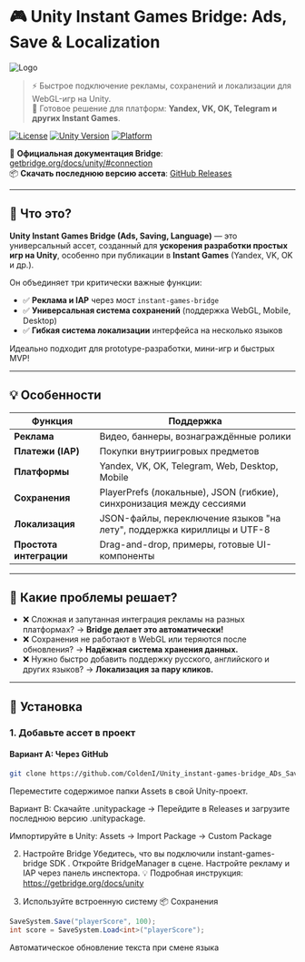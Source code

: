 # 🎮 Unity Instant Games Bridge: Ads, Save & Localization

![Logo](https://getbridge.org/assets/images/bridge-logo.svg) <!-- Можно заменить на ваше изображение -->

> ⚡ Быстрое подключение рекламы, сохранений и локализации для WebGL-игр на Unity.  
> 🔌 Готовое решение для платформ: **Yandex, VK, OK, Telegram и других Instant Games**.

[![License](https://img.shields.io/badge/License-MIT-blue.svg)](LICENSE)
[![Unity Version](https://img.shields.io/badge/Unity-2021+-%23C94F2A?logo=unity)](https://unity.com/)
[![Platform](https://img.shields.io/badge/Platform-WebGL%20%7C%20Mobile%20%7C%20Desktop-lightgrey)](#)

🔗 **Официальная документация Bridge**: [getbridge.org/docs/unity/#connection](https://getbridge.org/docs/unity/#connection)  
📦 **Скачать последнюю версию ассета**: [GitHub Releases](https://github.com/instant-games-bridge/instant-games-bridge-unity/releases)

---

## 🚀 Что это?

**Unity Instant Games Bridge (Ads, Saving, Language)** — это универсальный ассет, созданный для **ускорения разработки простых игр на Unity**, особенно при публикации в **Instant Games** (Yandex, VK, OK и др.).

Он объединяет три критически важные функции:
- ✅ **Реклама и IAP** через мост `instant-games-bridge`
- ✅ **Универсальная система сохранений** (поддержка WebGL, Mobile, Desktop)
- ✅ **Гибкая система локализации** интерфейса на несколько языков

Идеально подходит для prototype-разработки, мини-игр и быстрых MVP!

---

## 💡 Особенности

| Функция | Поддержка |
|-------|----------|
| **Реклама** | Видео, баннеры, вознаграждённые ролики |
| **Платежи (IAP)** | Покупки внутриигровых предметов |
| **Платформы** | Yandex, VK, OK, Telegram, Web, Desktop, Mobile |
| **Сохранения** | PlayerPrefs (локальные), JSON (гибкие), синхронизация между сессиями |
| **Локализация** | JSON-файлы, переключение языков "на лету", поддержка кириллицы и UTF-8 |
| **Простота интеграции** | Drag-and-drop, примеры, готовые UI-компоненты |

---

## 🧩 Какие проблемы решает?

- ❌ Сложная и запутанная интеграция рекламы на разных платформах?
  → **Bridge делает это автоматически!**
- ❌ Сохранения не работают в WebGL или теряются после обновления?
  → **Надёжная система хранения данных.**
- ❌ Нужно быстро добавить поддержку русского, английского и других языков?
  → **Локализация за пару кликов.**

---

## 🔧 Установка

### 1. Добавьте ассет в проект

#### Вариант A: Через GitHub
```bash
git clone https://github.com/ColdenI/Unity_instant-games-bridge_ADs_Saveing_Language.git
```
Переместите содержимое папки Assets в свой Unity-проект.

Вариант B: Скачайте .unitypackage
→ Перейдите в Releases и загрузите последнюю версию .unitypackage.

Импортируйте в Unity:
Assets → Import Package → Custom Package

2. Настройте Bridge
Убедитесь, что вы подключили instant-games-bridge SDK .
Откройте BridgeManager в сцене.
Настройте рекламу и IAP через панель инспектора.
💡 Подробная инструкция: https://getbridge.org/docs/unity 

3. Используйте встроенную систему
📦 Сохранения
``` csharp
SaveSystem.Save("playerScore", 100);
int score = SaveSystem.Load<int>("playerScore");
```

Автоматическое обновление текста при смене языка

